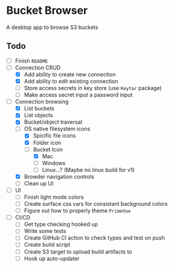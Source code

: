# Bucket Browser

A desktop app to browse S3 buckets

## Todo

- [ ] Finish `README`
- [ ] Connection CRUD
  - [x] Add ability to create new connection
  - [x] Add ability to edit existing connection
  - [ ] Store access secrets in key store (use `Keytar` package)
  - [ ] Make access secret input a password input
- [ ] Connection browsing
  - [x] List buckets
  - [x] List objects
  - [x] Bucket/object traversal
  - [ ] OS native filesystem icons
    - [x] Spicific file icons
    - [x] Folder icon
    - [ ] Bucket Icon
      - [x] Mac
      - [ ] Windows
      - [ ] Linux...? (Maybe no linux build for v1)
  - [x] Browder navigation controls
  - [ ] Clean up UI
- [ ] UI
  - [ ] Finish light mode colors
  - [ ] Create surface css vars for consistant background colors
  - [ ] Figure out how to properly theme `PrimeVue`
- [ ] CI/CD
  - [ ] Get type checking hooked up
  - [ ] Write some tests
  - [ ] Create GitHub CI action to check types and test on push
  - [ ] Create build script
  - [ ] Create S3 target to upload build artifacts to
  - [ ] Hook up auto-updater
